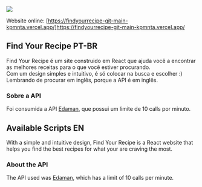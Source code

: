![](https://media.tenor.com/images/87a745fef08f58e1d9f6b91c282f57ec/tenor.gif)

Website online: [https://findyourrecipe-git-main-kpmnta.vercel.app/]https://findyourrecipe-git-main-kpmnta.vercel.app/


## Find Your Recipe PT-BR

Find Your Recipe é um site construido em React que ajuda você a encontrar as melhores receitas para o que você estiver procurando.  
Com um design simples e intuitivo, é só colocar na busca e escolher :) 
Lembrando de procurar em inglês, porque a API é em inglês. 

### Sobre a API

Foi consumida a API [Edaman](https://www.edamam.com/), que possui um limite de 10 calls por minuto. 

## Available Scripts EN

With a simple and intuitive design, Find Your Recipe is a React website that helps you find the best recipes for what your are craving the most.

### About the API

The API used was [Edaman](https://www.edamam.com/), which has a limit of 10 calls per minute.
 